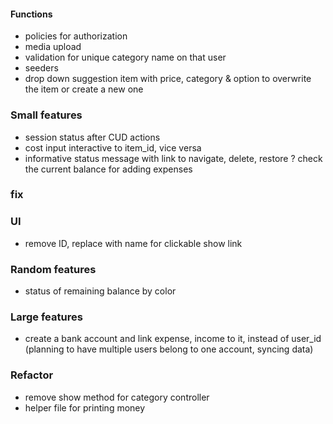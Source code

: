 #### Functions
- policies for authorization
- media upload
- validation for unique category name on that user
- seeders
- drop down suggestion item with price, category & option to overwrite the item or create a new one

### Small features
- session status after CUD actions
- cost input interactive to item_id, vice versa
- informative status message with link to navigate, delete, restore
? check the current balance for adding expenses

### fix
<!-- - expense of a deleted item, Attempt to read property "name" on null -->

### UI
- remove ID, replace with name for clickable show link

### Random features
- status of remaining balance by color

### Large features
- create a bank account and link expense, income to it, instead of user_id
    (planning to have multiple users belong to one account, syncing data)

### Refactor
- remove show method for category controller
- helper file for printing money